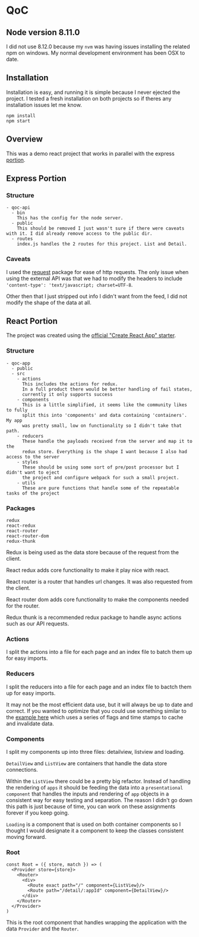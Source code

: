 # QoC

## Node version 8.11.0

I did not use 8.12.0 because my `nvm` was having issues installing the related npm on windows. My normal development environment has been OSX to date.

## Installation

Installation is easy, and running it is simple because I never ejected the project. I tested a fresh installation on both projects so if theres any installation issues let me know.

```
npm install
npm start
```

## Overview

This was a demo react project that works in parallel with the express [portion](https://github.com/bartholomewdavid/QoC-API).

## Express Portion

### Structure

```
- qoc-api
  - bin
    This has the config for the node server.
  - public
    This should be removed I just wasn't sure if there were caveats with it. I did already remove access to the public dir.
  - routes
    index.js handles the 2 routes for this project. List and Detail.
```

### Caveats

I used the [request](https://github.com/request/request) package for ease of http requests. The only issue when using the external API was that we had to modify the headers to include `'content-type': 'text/javascript; charset=UTF-8`.

Other then that I just stripped out info I didn't want from the feed, I did not modify the shape of the data at all.

## React Portion

The project was created using the [official "Create React App" starter](https://reactjs.org/community/starter-kits.html).

### Structure

```
- qoc-app
  - public
  - src
    - actions
      This includes the actions for redux.
      In a full product there would be better handling of fail states,
      currently it only supports success
    - components
      This is a little simplified, it seems like the community likes to fully
      split this into 'components' and data containing 'containers'. My app
      was pretty small, low on functionality so I didn't take that path.
    - reducers
      These handle the payloads received from the server and map it to the
      redux store. Everything is the shape I want because I also had access to the server
    - styles
      These should be using some sort of pre/post processor but I didn't want to eject
      the project and configure webpack for such a small project.
    - utils
      These are pure functions that handle some of the repeatable tasks of the project

```

### Packages

```
redux
react-redux
react-router
react-router-dom
redux-thunk
```

Redux is being used as the data store because of the request from the client.

React redux adds core functionality to make it play nice with react.

React router is a router that handles url changes. It was also requested from the client.

React router dom adds core functionality to make the components needed for the router.

Redux thunk is a recommended redux package to handle async actions such as our API requests.

### Actions

I split the actions into a file for each page and an index file to batch them up for easy imports.

### Reducers

I split the reducers into a file for each page and an index file to bactch them up for easy imports.

It may not be the most efficient data use, but it will always be up to date and correct. If you wanted to optimize that you could use something similar to the [example here](https://redux.js.org/advanced/asyncactions#actions-js-with-fetch) which uses a series of flags and time stamps to cache and invalidate data.

### Components

I split my components up into three files: detailview, listview and loading.

`DetailView` and `ListView` are containers that handle the data store connections.

Within the `ListView` there could be a pretty big refactor. Instead of handling the rendering of `apps` it should be feeding the data into a `presentational component` that handles the inputs and rendering of `app` objects in a consistent way for easy testing and separation. The reason I didn't go down this path is just because of time, you can work on these assignments forever if you keep going.

`Loading` is a component that is used on both container components so I thought I would designate it a component to keep the classes consistent moving forward.

### Root

```
const Root = ({ store, match }) => (
  <Provider store={store}>
    <Router>
      <div>
        <Route exact path="/" component={ListView}/>
        <Route path="/detail/:appId" component={DetailView}/>
      </div>
    </Router>
  </Provider>
)
```

This is the root component that handles wrapping the application with the data `Provider` and the `Router`.